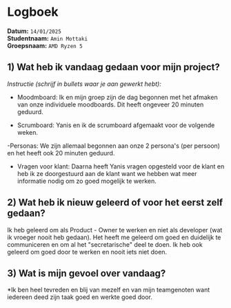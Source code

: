 # Logboek

**Datum:** `14/01/2025`  
**Studentnaam:** `Amin Mottaki`  
**Groepsnaam:** `AMD Ryzen 5`


## 1) Wat heb ik vandaag gedaan voor mijn project?

*Instructie (schrijf in bullets waar je aan gewerkt hebt):*  

- Moodmboard:  Ik en mijn groep zijn de dag begonnen met het afmaken van onze individuele moodboards. Dit heeft ongeveer 20 minuten geduurd. 

- Scrumboard: Yanis en ik de scrumboard afgemaakt voor de volgende weken. 

-Personas: We zijn allemaal begonnen aan onze 2 persona's (per persoon) en het heeft ook 20 minuten geduurd. 

- Vragen voor klant: Daarna heeft Yanis vragen opgesteld voor de klant en heb ik ze doorgestuurd aan de klant want we hebben wat meer informatie nodig om zo goed mogelijk te werken. 

>
## 2) Wat heb ik nieuw geleerd of voor het eerst zelf gedaan?

Ik heb geleerd om als Product - Owner te werken en niet als developer (wat ik vroeger nooit heb gedaan). 
Het heeft me geleerd om goed en duidelijk te communiceren en om al het "secretarische" deel te doen. 
Ik heb ook geleerd om goed door te werken en nooit iets niet doen.


## 3) Wat is mijn gevoel over vandaag?

*Ik ben heel tevreden en blij van mezelf en van mijn teamgenoten want iedereen deed zijn taak goed en werkte goed door.

